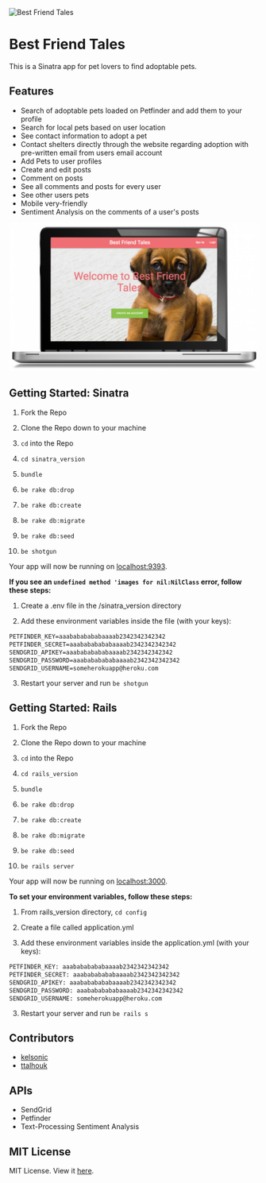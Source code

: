 ![Best Friend Tales](http://www.georgiaspca.org/sites/default/files/images/Paws-for-Consider-icon-v2.jpg)

# Best Friend Tales

This is a Sinatra app for pet lovers to find adoptable pets.

## Features

- Search of adoptable pets loaded on Petfinder and add them to your profile
- Search for local pets based on user location
- See contact information to adopt a pet
- Contact shelters directly through the website regarding adoption with pre-written email from users email account
- Add Pets to user profiles
- Create and edit posts
- Comment on posts
- See all comments and posts for every user
- See other users pets
- Mobile very-friendly
- Sentiment Analysis on the comments of a user's posts

![BFTales example](/public/images/readme-image.jpg)

## Getting Started: Sinatra

1. Fork the Repo

2. Clone the Repo down to your machine

3. ```cd``` into the Repo

4. ```cd sinatra_version```

5. ```bundle```

6. ```be rake db:drop```

6. ```be rake db:create```

6. ```be rake db:migrate```

6. ```be rake db:seed```

7. ```be shotgun```

Your app will now be running on [localhost:9393](http://localhost:9393).

**If you see an ```undefined method 'images for nil:NilClass``` error, follow these steps:**

1. Create a .env file in the /sinatra_version directory

2. Add these environment variables inside the file (with your keys):

```
PETFINDER_KEY=aaabababababaaaab2342342342342
PETFINDER_SECRET=aaabababababaaaab2342342342342
SENDGRID_APIKEY=aaabababababaaaab2342342342342
SENDGRID_PASSWORD=aaabababababaaaab2342342342342
SENDGRID_USERNAME=someherokuapp@heroku.com
```

3. Restart your server and run ```be shotgun```

## Getting Started: Rails

1. Fork the Repo

2. Clone the Repo down to your machine

3. ```cd``` into the Repo

4. ```cd rails_version```

5. ```bundle```

6. ```be rake db:drop```

6. ```be rake db:create```

6. ```be rake db:migrate```

6. ```be rake db:seed```

7. ```be rails server```

Your app will now be running on [localhost:3000](http://localhost:3000).

**To set your environment variables, follow these steps:**

1. From rails_version directory, ```cd config```

2. Create a file called application.yml

3. Add these environment variables inside the application.yml (with your keys):

```
PETFINDER_KEY: aaabababababaaaab2342342342342
PETFINDER_SECRET: aaabababababaaaab2342342342342
SENDGRID_APIKEY: aaabababababaaaab2342342342342
SENDGRID_PASSWORD: aaabababababaaaab2342342342342
SENDGRID_USERNAME: someherokuapp@heroku.com
```

3. Restart your server and run ```be rails s```

## Contributors

* [kelsonic](https://github.com/kelsonic)
* [ttalhouk](https://github.com/ttalhouk)

## APIs

* SendGrid
* Petfinder
* Text-Processing Sentiment Analysis

## MIT License

MIT License. View it [here](LICENSE).
